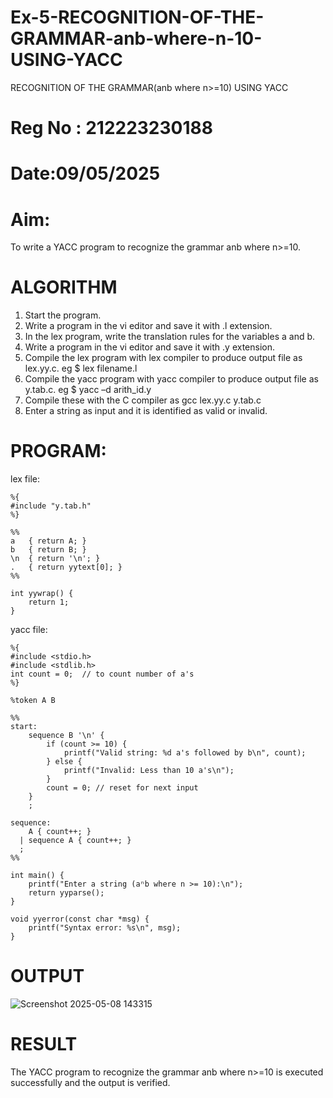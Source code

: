 # Ex-5-RECOGNITION-OF-THE-GRAMMAR-anb-where-n-10-USING-YACC
RECOGNITION OF THE GRAMMAR(anb where n>=10) USING YACC
# Reg No : 212223230188
# Date:09/05/2025
# Aim:
To write a YACC program to recognize the grammar anb where n>=10.
# ALGORITHM
1.	Start the program.
2.	Write a program in the vi editor and save it with .l extension.
3.	In the lex program, write the translation rules for the variables a and b.
4.	Write a program in the vi editor and save it with .y extension.
5.	Compile the lex program with lex compiler to produce output file as lex.yy.c. eg $ lex filename.l
6.	Compile the yacc program with yacc compiler to produce output file as y.tab.c. eg $ yacc –d arith_id.y
7.	Compile these with the C compiler as gcc lex.yy.c y.tab.c
8.	Enter a string as input and it is identified as valid or invalid.
# PROGRAM:
lex file:

```
%{
#include "y.tab.h"
%}

%%
a   { return A; }
b   { return B; }
\n  { return '\n'; }
.   { return yytext[0]; }
%%

int yywrap() {
    return 1;
}

```
yacc file:

```
%{
#include <stdio.h>
#include <stdlib.h>
int count = 0;  // to count number of a's
%}

%token A B

%%
start:
    sequence B '\n' {
        if (count >= 10) {
            printf("Valid string: %d a's followed by b\n", count);
        } else {
            printf("Invalid: Less than 10 a's\n");
        }
        count = 0; // reset for next input
    }
    ;

sequence:
    A { count++; }
  | sequence A { count++; }
  ;
%%

int main() {
    printf("Enter a string (aⁿb where n >= 10):\n");
    return yyparse();
}

void yyerror(const char *msg) {
    printf("Syntax error: %s\n", msg);
}

```

# OUTPUT
![Screenshot 2025-05-08 143315](https://github.com/user-attachments/assets/279d98bf-553d-4573-ba9c-54c2256b8202)


# RESULT
The YACC program to recognize the grammar anb where n>=10 is executed successfully and the output is verified.
